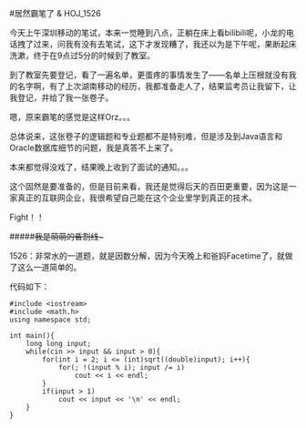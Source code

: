 #居然霸笔了 & HOJ_1526  

今天上午深圳移动的笔试，本来一觉睡到八点，正躺在床上看bilibili呢，小龙的电话拽了过来，问我有没有去笔试，这下才发现糟了，我还以为是下午呢，果断起床洗漱，终于在9点过5分的时候到了教室。  

到了教室先要登记，看了一遍名单，更蛋疼的事情发生了——名单上压根就没有我的名字啊，有了上次湖南移动的经历，我都准备走人了，结果监考员让我留下，让我登记，并给了我一张卷子。  

嗯，原来霸笔的感觉是这样Orz。。。  

总体说来，这张卷子的逻辑题和专业题都不是特别难，但是涉及到Java语言和Oracle数据库细节的问题，我是真答不上来了。  

本来都觉得没戏了，结果晚上收到了面试的通知。。。  

这个固然是要准备的，但是目前来看，我还是觉得后天的百田更重要，因为这是一家真正的互联网企业，我很希望自己能在这个企业里学到真正的技术。  

Fight！！  

#####~~~~~~~~~~~~我是萌萌的昏割线~~~~~~~~~~~~~  

1526：非常水的一道题，就是因数分解，因为今天晚上和爸妈Facetime了，就做了这么一道简单的。  

代码如下：  

    #include <iostream>
    #include <math.h>
    using namespace std;
    
    int main(){
        long long input;
        while(cin >> input && input > 0){
            for(int i = 2; i <= (int)sqrt((double)input); i++){
                for(; !(input % i); input /= i)
                    cout << i << endl;
            }
            if(input > 1)
                cout << input << '\n' << endl;
        }
    }

